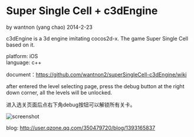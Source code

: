 Super Single Cell + c3dEngine
==========
by wantnon (yang chao) 2014-2-23  
  
c3dEngine is a 3d engine imitating cocos2d-x. The game Super Single Cell based on it.

platform: iOS  
language: c++  
  

document：https://github.com/wantnon2/superSingleCell-c3dEngine/wiki  
  
  
after entered the level selecting page, press the debug button at the right down corner, all the levels will be unlocked.   
  
进入选关页面后点右下角debug按钮可以解锁所有关卡。  


![screenshot](https://raw.github.com/wantnon2/superSingleCell-c3dEngine/master/screenshot/screenshot.png)
  
blog: http://user.qzone.qq.com/350479720/blog/1393165837  